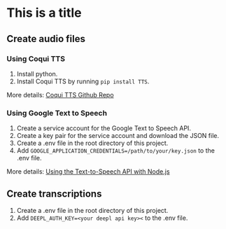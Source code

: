 # This is a title

## Create audio files

### Using Coqui TTS

1. Install python.
2. Install Coqui TTS by running `pip install TTS`.

More details: [Coqui TTS Github Repo](https://github.com/coqui-ai/TTS)

### Using Google Text to Speech

1. Create a service account for the Google Text to Speech API.
2. Create a key pair for the service account and download the JSON file.
3. Create a .env file in the root directory of this project.
4. Add `GOOGLE_APPLICATION_CREDENTIALS=/path/to/your/key.json` to the .env file.

More details: [Using the Text-to-Speech API with Node.js](https://codelabs.developers.google.com/codelabs/cloud-text-speech-node#0)

## Create transcriptions

1. Create a .env file in the root directory of this project.
2. Add `DEEPL_AUTH_KEY=<your deepl api key><` to the .env file.
